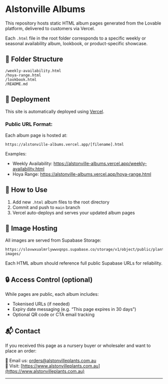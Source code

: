 # Alstonville Albums

This repository hosts static HTML album pages generated from the Lovable platform, delivered to customers via Vercel.

Each `.html` file in the root folder corresponds to a specific weekly or seasonal availability album, lookbook, or product-specific showcase.

## 🔧 Folder Structure

```
/weekly-availability.html
/hoya-range.html
/lookbook.html
/README.md
```

## 🚀 Deployment

This site is automatically deployed using [Vercel](https://vercel.com).

### Public URL Format:
Each album page is hosted at:
```
https://alstonville-albums.vercel.app/[filename].html
```

Examples:
- Weekly Availability: https://alstonville-albums.vercel.app/weekly-availability.html
- Hoya Range: https://alstonville-albums.vercel.app/hoya-range.html

## 🧠 How to Use

1. Add new `.html` album files to the root directory
2. Commit and push to `main` branch
3. Vercel auto-deploys and serves your updated album pages

## 📸 Image Hosting

All images are served from Supabase Storage:

```
https://slovwxualmrlywwvqnps.supabase.co/storage/v1/object/public/plant-images/
```

Each HTML album should reference full public Supabase URLs for reliability.

## 🔒 Access Control (optional)

While pages are public, each album includes:

- Tokenised URLs (if needed)
- Expiry date messaging (e.g. “This page expires in 30 days”)
- Optional QR code or CTA email tracking

## 📬 Contact

If you received this page as a nursery buyer or wholesaler and want to place an order:

📧 Email us: orders@alstonvilleplants.com.au  
🌱 Visit: [https://www.alstonvilleplants.com.au](https://www.alstonvilleplants.com.au)

---
